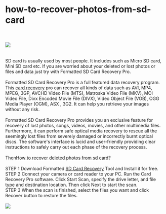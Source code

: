how-to-recover-photos-from-sd-card
==================================
<br /><br />
<a href="http://www.lionsea.com/download/cardrecoverypro/Formatted_SD_Card_Recovery_Pro_Setup.exe"><img src="http://imageprocessor.websimages.com/width/300/crop/0,0,300x65/cfcardrecovery0.webs.com/download.png" /></a><br />
<br /><br />
SD card is usually used by most people. It includes such as Micro SD card, Mini SD card etc. If you are worried about your deleted or lost photos or files and data just try with Formatted SD Card Recovery Pro. <br />
<br />
Formatted SD Card Recovery Pro is a full featured data recovery program. This <a href="http://formatted-sd-card-recovery-pro.soft32.com/">card recovery</a> pro can recover all kinds of data such as AVI, MP4, MPEG, 3GP, AVCHD Video File (MTS), Matroska Video File (MKV), MOI Video File, Divx Encoded Movie File (DIVX), Video Object File (VOB), OGG Media Player (OGM), ASX , 3G2. It can help you retrieve your images without any risk.<br />
<br />
Formatted SD Card Recovery Pro provides you an exclusive feature for recovery of lost photos, songs, videos, movies, and other multimedia files. Furthermore, it can perform safe optical media recovery to rescue all the seemingly lost files from severely damaged or incorrectly burnt optical discs. The software's interface is lucid and user-friendly providing clear instructions to safely carry out each phase of the recovery process.<br />
<br />
Then<a href="http://download.cnet.com/Formatted-SD-Card-Recovery-Pro/3000-2248_4-75939281.html">How to recover deleted photos from sd card</a>? <br />
<br />
STEP 1 Download Formatted <a href="http://formatted-sd-card-recovery-pro.software.informer.com/">SD Card Recovery</a> Tool and Install it for free. <br />
STEP 2 Connect your camera or card reader to your PC. Run the Card Recovery Pro software. Click Start Scan, specify the drive letter, and file type and destination location. Then click Next to start the scan. <br />
STEP 3 When the scan is finished, select the files you want and click Recover button to restore the files.<br />
<br />
<a href="http://www.lionsea.com/product_formattedsdcardrecoverypro.php"><img src="http://www.lionsea.com/image/screenshots/formattedsdcardrecoverypro/en/main2.png" /></a><br /><br />
